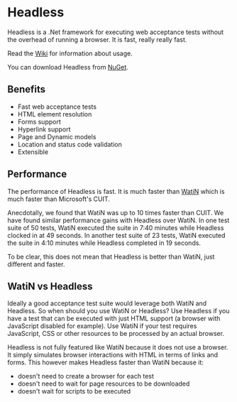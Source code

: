 # Headless

Headless is a .Net framework for executing web acceptance tests without the overhead of running a browser. It is fast, really really fast.

Read the [Wiki](https://github.com/roryprimrose/Headless/wiki) for information about usage.

You can download Headless from [NuGet](http://www.nuget.org/packages/Headless).

Benefits
-
- Fast web acceptance tests
- HTML element resolution
- Forms support
- Hyperlink support
- Page and Dynamic models
- Location and status code validation
- Extensible

Performance
-
The performance of Headless is fast. It is much faster than [WatiN](http://watin.org/) which is much faster than Microsoft's CUIT. 

Anecdotally, we found that WatiN was up to 10 times faster than CUIT. We have found similar performance gains with Headless over WatiN. In one test suite of 50 tests, WatiN executed the suite in 7:40 minutes while Headless clocked in at 49 seconds. In another test suite of 23 tests, WatiN executed the suite in 4:10 minutes while Headless completed in 19 seconds. 

To be clear, this does not mean that Headless is better than WatiN, just different and faster.

WatiN vs Headless
-
Ideally a good acceptance test suite would leverage both WatiN and Headless. So when should you use WatiN or Headless? Use Headless if you have a test that can be executed with just HTML support (a browser with JavaScript disabled for example). Use WatiN if your test requires JavaScript, CSS or other resources to be processed by an actual browser.

Headless is not fully featured like WatiN because it does not use a browser. It simply simulates browser interactions with HTML in terms of links and forms. This however makes Headless faster than WatiN because it:

- doesn't need to create a browser for each test
- doesn't need to wait for page resources to be downloaded
- doesn't wait for scripts to be executed